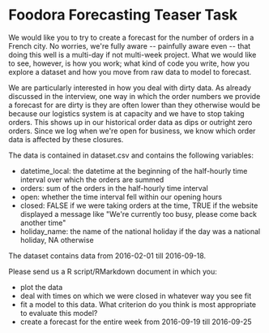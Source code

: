 # Foodora Forecasting Teaser Task

We would like you to try to create a forecast for the number of orders in a French city. No worries, we're fully aware -- painfully aware even -- that doing this well is a multi-day if not multi-week project. What we would like to see, however, is how you work; what kind of code you write, how you explore a dataset and how you move from raw data to model to forecast.

We are particularly interested in how you deal with dirty data. As already discussed in the interview, one way in which the order numbers we provide a forecast for are dirty is they are often lower than they otherwise would be because our logistics system is at capacity and we have to stop taking orders. This shows up in our historical order data as dips or outright zero orders. Since we log when we're open for business, we know which order data is affected by these closures.

The data is contained in dataset.csv and contains the following variables:
- datetime_local: the datetime at the beginning of the half-hourly time interval over which the orders are summed
- orders: sum of the orders in the half-hourly time interval
- open: whether the time interval fell within our opening hours
- closed: FALSE if we were taking orders at the time, TRUE if the website displayed a message like "We're currently too busy, please come back another time"
- holiday_name: the name of the national holiday if the day was a national holiday, NA otherwise

The dataset contains data from 2016-02-01 till 2016-09-18.

Please send us a R script/RMarkdown document in which you:

- plot the data
- deal with times on which we were closed in whatever way you see fit
- fit a model to this data. What criterion do you think is most appropriate to evaluate this model?
- create a forecast for the entire week from 2016-09-19 till 2016-09-25